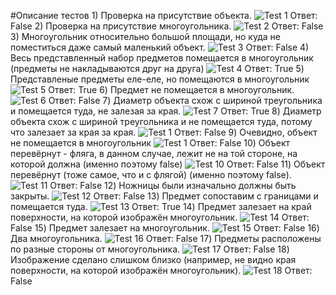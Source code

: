 #Описание тестов
1)
Проверка на присутствие объекта.
![Test 1](1.jpg)
Ответ: False
2)
Проверка на присутствие многоугольника.
![Test 2](2.jpg)
Ответ: False
3)
Многоугольник относительно большой площади, но куда не поместиться даже самый маленький объект.
![Test 3](3.jpg)
Ответ: False
4)
Весь представленный набор предметов помещается в многоугольник (предметы не накладываются друг на друга)
![Test 4](4.jpg)
Ответ: True
5)
Представленые предметы еле-еле, но помещаются в многоугольник
![Test 5](5.jpg)
Ответ: True
6)
Предмет не помещается в многоугольник.
![Test 6](6.jpg)
Ответ: False
7)
Диаметр объекта схож с шириной треугольника и помещается туда, не залезая за края.
![Test 7](7.jpg)
Ответ: True
8)
Диаметр объекта схож с шириной треугольника и не помещается туда, потому что залезает за края за края.
![Test 1](8.jpg)
Ответ: False
9)
Очевидно, объект не помещается в многоугольник
![Test 1](9.jpg)
Ответ: False
10)
Объект перевёрнут - фляга, в данном случае, лежит не на той стороне, на которой должна (именно поэтому false)
![Test 10](10.jpg)
Ответ: False
11)
Объект перевёрнут (тоже самое, что и с флягой) (именно поэтому false).
![Test 11](11.jpg)
Ответ: False
12)
Ножницы были изначально должны быть закрыты.
![Test 12](12.jpg)
Ответ: False
13)
Предмет сопоставим с границами и помещается туда.
![Test 13](13.jpg)
Ответ: True
14)
Предмет залезает на край поверхности, на которой изображён многоугольник.
![Test 14](14.jpg)
Ответ: False
15)
Предмет залезает на многоугольник.
![Test 15](15.jpg)
Ответ: False
16)
Два многоугольника.
![Test 16](16.jpg)
Ответ: False
17)
Предметы расположены по разные стороны от многоугольника.
![Test 17](17.jpg)
Ответ: False
18)
Изображение сделано слишком близко (например, не видно края поверхности, на которой изображён многоугольник).
![Test 18](18.jpg)
Ответ: False
